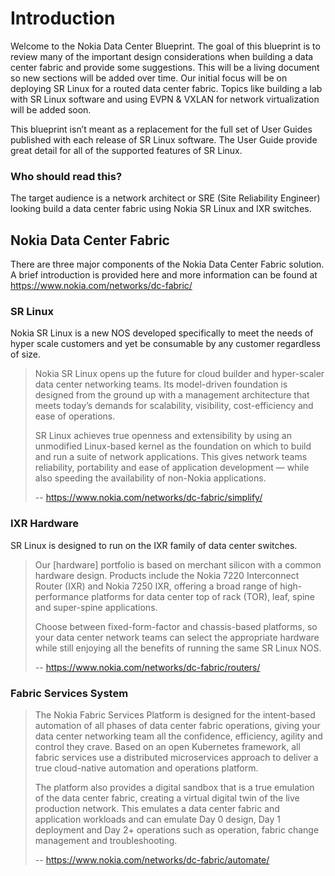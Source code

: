 # Introduction

Welcome to the Nokia Data Center Blueprint.
The goal of this blueprint is to review many of the important design considerations when building a data center fabric and provide some suggestions.
This will be a living document so new sections will be added over time.
Our initial focus will be on deploying SR Linux for a routed data center fabric.
Topics like building a lab with SR Linux software and using EVPN & VXLAN for network virtualization will be added soon.

This blueprint isn’t meant as a replacement for the full set of User Guides published with each release of SR Linux software.
The User Guide provide great detail for all of the supported features of SR Linux.

### Who should read this?

The target audience is a network architect or SRE (Site Reliability Engineer) looking build a data center fabric using Nokia SR Linux and IXR switches.

## Nokia Data Center Fabric

There are three major components of the Nokia Data Center Fabric solution.
A brief introduction is provided here and more information can be found at <https://www.nokia.com/networks/dc-fabric/>

### SR Linux
Nokia SR Linux is a new NOS developed specifically to meet the needs of hyper scale customers and yet be consumable by any customer regardless of size.

> Nokia SR Linux opens up the future for cloud builder and hyper-scaler data center networking teams.
> Its model-driven foundation is designed from the ground up with a management architecture that meets today’s demands for scalability, visibility, cost-efficiency and ease of operations.
>   
> SR Linux achieves true openness and extensibility by using an unmodified Linux-based kernel as the foundation on which to build and run a suite of network applications.
> This gives network teams reliability, portability and ease of application development — while also speeding the availability of non-Nokia applications.
>
>   -- <https://www.nokia.com/networks/dc-fabric/simplify/>


### IXR Hardware
SR Linux is designed to run on the IXR family of data center switches.

> Our [hardware] portfolio is based on merchant silicon with a common hardware design.
> Products include the Nokia 7220 Interconnect Router (IXR) and Nokia 7250 IXR, offering a broad range of high-performance platforms for data center top of rack (TOR), leaf, spine and super-spine applications.
>   
> Choose between fixed-form-factor and chassis-based platforms, so your data center network teams can select the appropriate hardware while still enjoying all the benefits of running the same SR Linux NOS.
>
>   -- <https://www.nokia.com/networks/dc-fabric/routers/>  

### Fabric Services System

> The Nokia Fabric Services Platform is designed for the intent-based automation of all phases of data center fabric operations, giving your data center networking team all the confidence, efficiency, agility and control they crave.
> Based on an open Kubernetes framework, all fabric services use a distributed microservices approach to deliver a true cloud-native automation and operations platform.
>
> The platform also provides a digital sandbox that is a true emulation of the data center fabric, creating a virtual digital twin of the live production network.
> This emulates a data center fabric and application workloads and can emulate Day 0 design, Day 1 deployment and Day 2+ operations such as operation, fabric change management and troubleshooting.
> 
>   -- <https://www.nokia.com/networks/dc-fabric/automate/>

